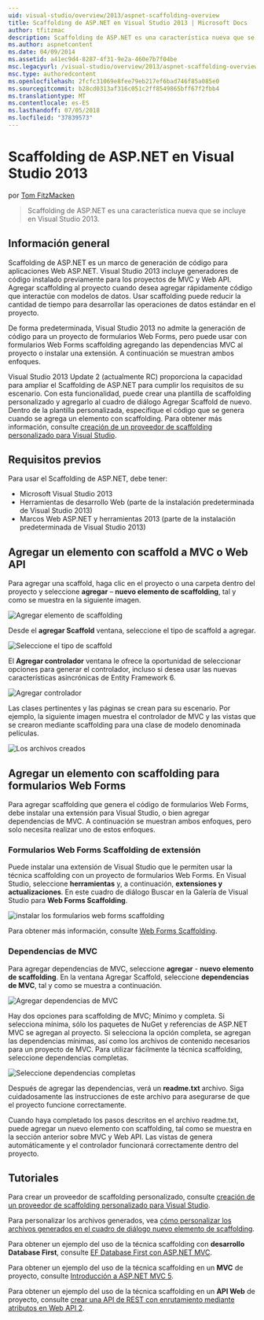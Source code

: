 ```yaml
---
uid: visual-studio/overview/2013/aspnet-scaffolding-overview
title: Scaffolding de ASP.NET en Visual Studio 2013 | Microsoft Docs
author: tfitzmac
description: Scaffolding de ASP.NET es una característica nueva que se incluye en Visual Studio 2013.
ms.author: aspnetcontent
ms.date: 04/09/2014
ms.assetid: a41ec9d4-8287-4f31-9e2a-460e7b7f04be
msc.legacyurl: /visual-studio/overview/2013/aspnet-scaffolding-overview
msc.type: authoredcontent
ms.openlocfilehash: 2fcfc31069e8fee79eb217ef6bad746f85a085e0
ms.sourcegitcommit: b28cd0313af316c051c2ff8549865bff67f2fbb4
ms.translationtype: MT
ms.contentlocale: es-ES
ms.lasthandoff: 07/05/2018
ms.locfileid: "37839573"
---
```

<a name="aspnet-scaffolding-in-visual-studio-2013"></a>Scaffolding de ASP.NET en Visual Studio 2013
====================
por [Tom FitzMacken](https://github.com/tfitzmac)

> Scaffolding de ASP.NET es una característica nueva que se incluye en Visual Studio 2013.


## <a name="overview"></a>Información general

Scaffolding de ASP.NET es un marco de generación de código para aplicaciones Web ASP.NET. Visual Studio 2013 incluye generadores de código instalado previamente para los proyectos de MVC y Web API. Agregar scaffolding al proyecto cuando desea agregar rápidamente código que interactúe con modelos de datos. Usar scaffolding puede reducir la cantidad de tiempo para desarrollar las operaciones de datos estándar en el proyecto.

De forma predeterminada, Visual Studio 2013 no admite la generación de código para un proyecto de formularios Web Forms, pero puede usar con formularios Web Forms scaffolding agregando las dependencias MVC al proyecto o instalar una extensión. A continuación se muestran ambos enfoques.

Visual Studio 2013 Update 2 (actualmente RC) proporciona la capacidad para ampliar el Scaffolding de ASP.NET para cumplir los requisitos de su escenario. Con esta funcionalidad, puede crear una plantilla de scaffolding personalizado y agregarlo al cuadro de diálogo Agregar Scaffold de nuevo. Dentro de la plantilla personalizada, especifique el código que se genera cuando se agrega un elemento con scaffolding. Para obtener más información, consulte [creación de un proveedor de scaffolding personalizado para Visual Studio](https://go.microsoft.com/fwlink/p/?LinkId=395029).

## <a name="prerequisites"></a>Requisitos previos

Para usar el Scaffolding de ASP.NET, debe tener:

- Microsoft Visual Studio 2013
- Herramientas de desarrollo Web (parte de la instalación predeterminada de Visual Studio 2013)
- Marcos Web ASP.NET y herramientas 2013 (parte de la instalación predeterminada de Visual Studio 2013)

## <a name="add-a-scaffolded-item-to-mvc-or-web-api"></a>Agregar un elemento con scaffold a MVC o Web API

Para agregar una scaffold, haga clic en el proyecto o una carpeta dentro del proyecto y seleccione **agregar** – **nuevo elemento de scaffolding**, tal y como se muestra en la siguiente imagen.

![Agregar elemento de scaffolding](aspnet-scaffolding-overview/_static/image1.png)

Desde el **agregar Scaffold** ventana, seleccione el tipo de scaffold a agregar.

![Seleccione el tipo de scaffold](aspnet-scaffolding-overview/_static/image2.png)

El **Agregar controlador** ventana le ofrece la oportunidad de seleccionar opciones para generar el controlador, incluso si desea usar las nuevas características asincrónicas de Entity Framework 6.

![Agregar controlador](aspnet-scaffolding-overview/_static/image3.png)

Las clases pertinentes y las páginas se crean para su escenario. Por ejemplo, la siguiente imagen muestra el controlador de MVC y las vistas que se crearon mediante scaffolding para una clase de modelo denominada películas.

![Los archivos creados](aspnet-scaffolding-overview/_static/image4.png)

## <a name="add-a-scaffolded-item-to-web-forms"></a>Agregar un elemento con scaffolding para formularios Web Forms

Para agregar scaffolding que genera el código de formularios Web Forms, debe instalar una extensión para Visual Studio, o bien agregar dependencias de MVC. A continuación se muestran ambos enfoques, pero solo necesita realizar uno de estos enfoques.

### <a name="web-forms-scaffolding-extension"></a>Formularios Web Forms Scaffolding de extensión

Puede instalar una extensión de Visual Studio que le permiten usar la técnica scaffolding con un proyecto de formularios Web Forms. En Visual Studio, seleccione **herramientas** y, a continuación, **extensiones y actualizaciones**. En este cuadro de diálogo Buscar en la Galería de Visual Studio para **Web Forms Scaffolding**.

![instalar los formularios web forms scaffolding](aspnet-scaffolding-overview/_static/image5.png)

Para obtener más información, consulte [Web Forms Scaffolding](https://go.microsoft.com/fwlink/p/?LinkId=396478).

### <a name="mvc-dependencies"></a>Dependencias de MVC

Para agregar dependencias de MVC, seleccione **agregar** - **nuevo elemento de scaffolding**. En la ventana Agregar Scaffold, seleccione **dependencias de MVC**, tal y como se muestra a continuación.

![Agregar dependencias de MVC](aspnet-scaffolding-overview/_static/image6.png)

Hay dos opciones para scaffolding de MVC; Mínimo y completa. Si selecciona mínima, sólo los paquetes de NuGet y referencias de ASP.NET MVC se agregan al proyecto. Si selecciona la opción completa, se agregan las dependencias mínimas, así como los archivos de contenido necesarios para un proyecto de MVC. Para utilizar fácilmente la técnica scaffolding, seleccione dependencias completas.

![Seleccione dependencias completas](aspnet-scaffolding-overview/_static/image7.png)

Después de agregar las dependencias, verá un **readme.txt** archivo. Siga cuidadosamente las instrucciones de este archivo para asegurarse de que el proyecto funcione correctamente.

Cuando haya completado los pasos descritos en el archivo readme.txt, puede agregar un nuevo elemento con scaffolding, tal como se muestra en la sección anterior sobre MVC y Web API. Las vistas de genera automáticamente y el controlador funcionará correctamente dentro del proyecto.

## <a name="tutorials"></a>Tutoriales

Para crear un proveedor de scaffolding personalizado, consulte [creación de un proveedor de scaffolding personalizado para Visual Studio](https://go.microsoft.com/fwlink/p/?LinkId=395029).

Para personalizar los archivos generados, vea [cómo personalizar los archivos generados en el cuadro de diálogo nuevo elemento de scaffolding](https://blogs.msdn.com/b/webdev/archive/2013/12/26/how-to-customize-the-generated-files-from-the-new-scaffolded-item-dialog.aspx).

Para obtener un ejemplo del uso de la técnica scaffolding con **desarrollo Database First**, consulte [EF Database First con ASP.NET MVC](../../../mvc/overview/getting-started/database-first-development/setting-up-database.md).

Para obtener un ejemplo del uso de la técnica scaffolding en un **MVC** de proyecto, consulte [Introducción a ASP.NET MVC 5](../../../mvc/overview/getting-started/introduction/getting-started.md).

Para obtener un ejemplo del uso de la técnica scaffolding en un **API Web** de proyecto, consulte [crear una API de REST con enrutamiento mediante atributos en Web API 2](../../../web-api/overview/web-api-routing-and-actions/create-a-rest-api-with-attribute-routing.md).

